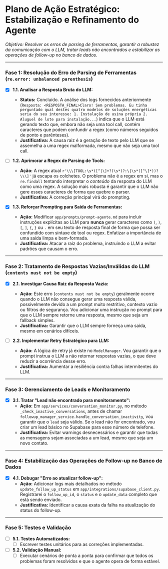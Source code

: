 # Plano de Ação Estratégico: Estabilização e Refinamento do Agente

*Objetivo: Resolver os erros de parsing de ferramentas, garantir a robustez da comunicação com o LLM, tratar leads não encontrados e estabilizar as operações de follow-up no banco de dados.*

---

### Fase 1: Resolução do Erro de Parsing de Ferramentas (`re.error: unbalanced parenthesis`)

-   [x] **1.1. Analisar a Resposta Bruta do LLM:**
    -   **Status:** Concluído. A análise dos logs fornecidos anteriormente (`Resposta: <RESPOSTA_FINAL>Claro! Sem problemas. Eu tinha perguntado qual destes quatro modelos de soluções energéticas seria do seu interesse: 1. Instalação de usina própria 2. Aluguel de lote para instalação...`) indica que o LLM está gerando texto que, embora não seja uma tool call, contém caracteres que podem confundir a regex (como números seguidos de ponto e parênteses).
    -   **Justificativa:** A causa raiz é a geração de texto pelo LLM que se assemelha a uma regex malformada, mesmo que não seja uma tool call.

-   [ ] **1.2. Aprimorar a Regex de Parsing de Tools:**
    -   **Ação:** A regex atual `r'\\\[TOOL:\s*([^|\]+?)\s*(?:\|\s*([^\]*))?\\\]'` já escapa os colchetes. O problema não é a regex em si, mas o `re.findall` tentando interpretar o *conteúdo* da resposta do LLM como uma regex. A solução mais robusta é garantir que o LLM não gere esses caracteres de forma que quebre o parser.
    -   **Justificativa:** A correção principal virá do prompting.

-   [x] **1.3. Reforçar Prompting para Saída de Ferramentas:**
    -   **Ação:** Modificar `app/prompts/prompt-agente.md` para incluir instruções explícitas ao LLM para **nunca** gerar caracteres como `(`, `)`, `[`, `]`, `{`, `}` ou `.` em seu texto de resposta final de forma que possa ser confundido com sintaxe de tool ou regex. Enfatizar a importância de uma saída limpa e bem-formada.
    -   **Justificativa:** Atacar a raiz do problema, instruindo o LLM a evitar padrões que causam o erro.

---

### Fase 2: Tratamento de Respostas Vazias/Inválidas do LLM (`contents must not be empty`)

-   [x] **2.1. Investigar Causa Raiz da Resposta Vazia:**
    -   **Ação:** Este erro (`contents must not be empty`) geralmente ocorre quando o LLM não consegue gerar uma resposta válida, possivelmente devido a um prompt muito restritivo, contexto vazio ou filtros de segurança. Vou adicionar uma instrução no prompt para que o LLM sempre retorne uma resposta, mesmo que seja um fallback simples.
    -   **Justificativa:** Garantir que o LLM sempre forneça uma saída, mesmo em cenários difíceis.

-   [ ] **2.2. Implementar Retry Estratégico para LLM:**
    -   **Ação:** A lógica de retry já existe no `ModelManager`. Vou garantir que o prompt instrua o LLM a não retornar respostas vazias, o que deve reduzir a ocorrência desse erro.
    -   **Justificativa:** Aumentar a resiliência contra falhas intermitentes do LLM.

---

### Fase 3: Gerenciamento de Leads e Monitoramento

-   [x] **3.1. Tratar "Lead não encontrado para monitoramento":**
    -   **Ação:** Em `app/services/conversation_monitor.py`, no método `_check_inactive_conversations`, antes de chamar `followup_manager_service.handle_conversation_inactivity`, vou garantir que o `lead` seja válido. Se o lead não for encontrado, vou criar um lead básico no Supabase para esse número de telefone.
    -   **Justificativa:** Evitar warnings desnecessários e garantir que todas as mensagens sejam associadas a um lead, mesmo que seja um novo contato.

---

### Fase 4: Estabilização das Operações de Follow-up no Banco de Dados

-   [x] **4.1. Debugar "Erro ao atualizar follow-up":**
    -   **Ação:** Adicionar logs mais detalhados no método `update_follow_up_status` em `app/integrations/supabase_client.py`. Registrarei o `follow_up_id`, o `status` e o `update_data` completo que está sendo enviado.
    -   **Justificativa:** Identificar a causa exata da falha na atualização do status do follow-up.

---

### Fase 5: Testes e Validação

-   [ ] **5.1. Testes Automatizados:**
    -   [ ] Escrever testes unitários para as correções implementadas.
-   [ ] **5.2. Validação Manual:**
    -   [ ] Executar cenários de ponta a ponta para confirmar que todos os problemas foram resolvidos e que o agente opera de forma estável.